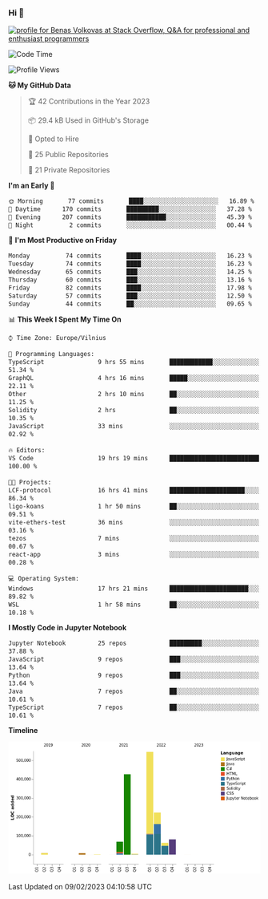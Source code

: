 ### Hi 👋
<a href="https://stackoverflow.com/users/14954249/benas-volkovas"><img src="https://stackoverflow.com/users/flair/14954249.png?theme=dark" width="208" height="58" alt="profile for Benas Volkovas at Stack Overflow, Q&amp;A for professional and enthusiast programmers" title="profile for Benas Volkovas at Stack Overflow, Q&amp;A for professional and enthusiast programmers"></a>

<!--START_SECTION:waka-->
![Code Time](http://img.shields.io/badge/Code%20Time-1%2C251%20hrs%2034%20mins-blue)

![Profile Views](http://img.shields.io/badge/Profile%20Views-0-blue)

**🐱 My GitHub Data** 

> 🏆 42 Contributions in the Year 2023
 > 
> 📦 29.4 kB Used in GitHub's Storage 
 > 
> 💼 Opted to Hire
 > 
> 📜 25 Public Repositories 
 > 
> 🔑 21 Private Repositories  
 > 
**I'm an Early 🐤** 

```text
🌞 Morning       77 commits       ████░░░░░░░░░░░░░░░░░░░░░   16.89 % 
🌆 Daytime      170 commits       █████████░░░░░░░░░░░░░░░░   37.28 % 
🌃 Evening      207 commits       ███████████░░░░░░░░░░░░░░   45.39 % 
🌙 Night          2 commits       ░░░░░░░░░░░░░░░░░░░░░░░░░   00.44 % 

```
📅 **I'm Most Productive on Friday** 

```text
Monday          74 commits       ████░░░░░░░░░░░░░░░░░░░░░   16.23 % 
Tuesday         74 commits       ████░░░░░░░░░░░░░░░░░░░░░   16.23 % 
Wednesday       65 commits       ███░░░░░░░░░░░░░░░░░░░░░░   14.25 % 
Thursday        60 commits       ███░░░░░░░░░░░░░░░░░░░░░░   13.16 % 
Friday          82 commits       ████░░░░░░░░░░░░░░░░░░░░░   17.98 % 
Saturday        57 commits       ███░░░░░░░░░░░░░░░░░░░░░░   12.50 % 
Sunday          44 commits       ██░░░░░░░░░░░░░░░░░░░░░░░   09.65 % 

```


📊 **This Week I Spent My Time On** 

```text
⌚︎ Time Zone: Europe/Vilnius

💬 Programming Languages: 
TypeScript               9 hrs 55 mins       ████████████░░░░░░░░░░░░░   51.34 % 
GraphQL                  4 hrs 16 mins       █████░░░░░░░░░░░░░░░░░░░░   22.11 % 
Other                    2 hrs 10 mins       ██░░░░░░░░░░░░░░░░░░░░░░░   11.25 % 
Solidity                 2 hrs               ██░░░░░░░░░░░░░░░░░░░░░░░   10.35 % 
JavaScript               33 mins             ░░░░░░░░░░░░░░░░░░░░░░░░░   02.92 % 

🔥 Editors: 
VS Code                  19 hrs 19 mins      █████████████████████████   100.00 % 

🐱‍💻 Projects: 
LCF-protocol             16 hrs 41 mins      █████████████████████░░░░   86.34 % 
ligo-koans               1 hr 50 mins        ██░░░░░░░░░░░░░░░░░░░░░░░   09.51 % 
vite-ethers-test         36 mins             ░░░░░░░░░░░░░░░░░░░░░░░░░   03.16 % 
tezos                    7 mins              ░░░░░░░░░░░░░░░░░░░░░░░░░   00.67 % 
react-app                3 mins              ░░░░░░░░░░░░░░░░░░░░░░░░░   00.28 % 

💻 Operating System: 
Windows                  17 hrs 21 mins      ██████████████████████░░░   89.82 % 
WSL                      1 hr 58 mins        ██░░░░░░░░░░░░░░░░░░░░░░░   10.18 % 

```

**I Mostly Code in Jupyter Notebook** 

```text
Jupyter Notebook         25 repos            █████████░░░░░░░░░░░░░░░░   37.88 % 
JavaScript               9 repos             ███░░░░░░░░░░░░░░░░░░░░░░   13.64 % 
Python                   9 repos             ███░░░░░░░░░░░░░░░░░░░░░░   13.64 % 
Java                     7 repos             ██░░░░░░░░░░░░░░░░░░░░░░░   10.61 % 
TypeScript               7 repos             ██░░░░░░░░░░░░░░░░░░░░░░░   10.61 % 

```


**Timeline**

![Chart not found](https://raw.githubusercontent.com/BenasVolkovas/BenasVolkovas/main/charts/bar_graph.png) 


 Last Updated on 09/02/2023 04:10:58 UTC
<!--END_SECTION:waka-->
